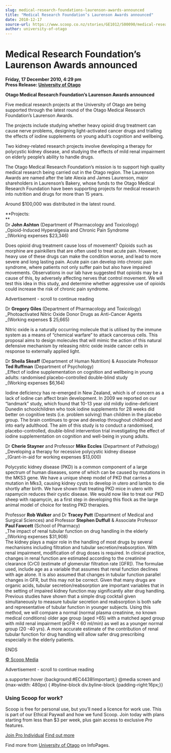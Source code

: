 ```yaml
---
slug: medical-research-foundations-laurenson-awards-announced
title: "Medical Research Foundation’s Laurenson Awards announced"
date: 2010-12-17
source-url: https://www.scoop.co.nz/stories/GE1012/S00090/medical-research-foundations-laurenson-awards-announced.htm
author: university-of-otago
---
```

Medical Research Foundation’s Laurenson Awards announced
========================================================

**Friday, 17 December 2010, 4:29 pm**  
**Press Release: [University of Otago](https://info.scoop.co.nz/University_of_Otago)**

**Otago Medical Research Foundation’s Laurenson Awards announced**

Five medical research projects at the University of Otago are being supported through the latest round of the Otago Medical Research Foundation’s Laurenson Awards.

The projects include studying whether heavy opioid drug treatment can cause nerve problems, designing light-activated cancer drugs and trialling the effects of iodine supplements on young adult’s cognition and wellbeing.

Two kidney-related research projects involve developing a therapy for polycystic kidney disease, and studying the effects of mild renal impairment on elderly people’s ability to handle drugs.

The Otago Medical Research Foundation’s mission is to support high quality medical research being carried out in the Otago region. The Laurenson Awards are named after the late Alexia and James Laurenson, major shareholders in Laurenson’s Bakery, whose funds to the Otago Medical Research Foundation have been supporting projects for medical research into nutrition and drugs for more than 15 years.

Around $100,000 was distributed in the latest round.

**Projects:  
**  
Dr **John Ashton** (Department of Pharmacology and Toxicology)  
_Opioid-Induced Hyperalgesia and Chronic Pain Syndrome  
_(Working expenses $23,346)

Does opioid drug treatment cause loss of movement? Opioids such as morphine are painkillers that are often used to treat acute pain. However, heavy use of these drugs can make the condition worse, and lead to more severe and long lasting pain. Acute pain can develop into chronic pain syndrome, where patients not only suffer pain but also have impaired movements. Observations in our lab have suggested that opioids may be a cause of this, by adversely affecting nerves that control movement. We will test this idea in this study, and determine whether aggressive use of opioids could increase the risk of chronic pain syndrome.

Advertisement - scroll to continue reading





Dr **Gregory Giles** (Department of Pharmacology and Toxicology)  
_Photoactivated Nitric Oxide Donor Drugs as Anti-Cancer Agents  
_(Working expenses $ 25,665)

Nitric oxide is a naturally occurring molecule that is utilised by the immune system as a means of “chemical warfare” to attack cancerous cells. This proposal aims to design molecules that will mimic the action of this natural defensive mechanism by releasing nitric oxide inside cancer cells in response to externally applied light.

Dr **Sheila Skeaff** (Department of Human Nutrition) & Associate Professor **Ted Ruffman** (Department of Psychology)  
_Effect of iodine supplementation on cognition and wellbeing in young adults: randomised placebo-controlled double-blind study  
_(Working expenses $6,164)

Iodine deficiency has re-emerged in New Zealand, which is of concern as a lack of iodine can affect brain development. In 2009 we reported on our “landmark” study, which found that 10-13 year old mildly iodine-deficient Dunedin schoolchildren who took iodine supplements for 28 weeks did better on cognitive tests (i.e. problem solving) than children in the placebo group. The brain continues to grow and develop throughout childhood and into early adulthood. The aim of this study is to conduct a randomised, placebo-controlled, double-blind intervention trial investigating the effect of iodine supplementation on cognition and well-being in young adults.

Dr **Cherie Stayner** and Professor **Mike Eccles** (Department of Pathology)  
_Developing a therapy for recessive polycystic kidney disease  
_(Grant-in-aid for working expenses $13,000)

Polycystic kidney disease (PKD) is a common component of a large spectrum of human diseases, some of which can be caused by mutations in the MKS3 gene. We have a unique sheep model of PKD that carries a mutation in Mks3, causing kidney cysts to develop in utero and lambs to die shortly after birth. We have shown that treating PKD mice in utero with rapamycin reduces their cystic disease. We would now like to treat our PKD sheep with rapamycin, as a first step in developing this flock as the large animal model of choice for testing PKD therapies.

Professor **Rob Walker** and Dr **Tracey Putt** (Department of Medical and Surgical Sciences) and Professor **Stephen Duffull** & Associate Professor **Paul Fawcett** (School of Pharmacy)  
_The impact of renal tubular function on drug handling in the elderly  
_(Working expenses $31,908)  
The kidney plays a major role in the handling of most drugs by several mechanisms including filtration and tubular secretion/reabsorption. With renal impairment, modification of drug doses is required. In clinical practice, changes in renal function are estimated according to the creatinine clearance (CrCl) (estimate of glomerular filtration rate \[GFR\]). The formulae used, include age as a variable that assumes that renal function declines with age alone. It is also assumed that changes in tubular function parallel changes in GFR, but this may not be correct. Given that many drugs are organic acids, tubular secretion/reabsorption are important variables that in the setting of impaired kidney function may significantly alter drug handling. Previous studies have shown that a simple drug cocktail given simultaneously to measure tubular secretion and reabsorption is both safe and representative of tubular function in younger subjects. Using this method, we will compare a normal (normal plasma creatinine, no known medical conditions) older age group (aged >65) with a matched aged group with mild renal impairment (eGFR < 60 ml/min) as well as a younger normal group (20 -40 yrs). A more accurate estimate of the contribution of renal tubular function for drug handling will allow safer drug prescribing especially in the elderly patients.

ENDS  

[© Scoop Media](http://www.scoop.co.nz/about/terms.html)  

Advertisement - scroll to continue reading



a.supporter:hover {background:#EC4438!important;} @media screen and (max-width: 480px) { #byline-block div.byline-block {padding-right:16px;}}

### Using Scoop for work?

Scoop is free for personal use, but you’ll need a licence for work use. This is part of our Ethical Paywall and how we fund Scoop. Join today with plans starting from less than $3 per week, plus gain access to exclusive _Pro_ features.  
  
[Join Pro Individual](https://pro.scoop.co.nz/Individual/?from=ProIn24) [Find out more](https://pro.scoop.co.nz/using-scoop-for-work/?from=ProIn24)

Find more from [University of Otago](https://info.scoop.co.nz/University_of_Otago) on InfoPages.